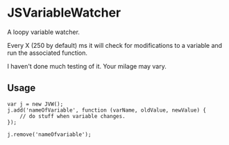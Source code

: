 # JSVariableWatcher

A loopy variable watcher.

Every X (250 by default) ms it will check for modifications to a variable and
run the associated function.

I haven't done much testing of it. Your milage may vary.

## Usage

    var j = new JVW();
    j.add('nameOfVariable', function (varName, oldValue, newValue) {
    	// do stuff when variable changes.
    });

    j.remove('nameOfvariable');

